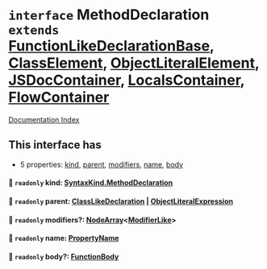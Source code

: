 # `interface` MethodDeclaration `extends` [FunctionLikeDeclarationBase](../interface.FunctionLikeDeclarationBase/README.md), [ClassElement](../interface.ClassElement/README.md), [ObjectLiteralElement](../interface.ObjectLiteralElement/README.md), [JSDocContainer](../interface.JSDocContainer/README.md), [LocalsContainer](../interface.LocalsContainer/README.md), [FlowContainer](../interface.FlowContainer/README.md)

[Documentation Index](../README.md)

## This interface has

- 5 properties:
[kind](#-readonly-kind-syntaxkindmethoddeclaration),
[parent](#-readonly-parent-classlikedeclaration--objectliteralexpression),
[modifiers](#-readonly-modifiers-nodearraymodifierlike),
[name](#-readonly-name-propertyname),
[body](#-readonly-body-functionbody)


#### 📄 `readonly` kind: [SyntaxKind.MethodDeclaration](../enum.SyntaxKind/README.md#methoddeclaration--174)



#### 📄 `readonly` parent: [ClassLikeDeclaration](../type.ClassLikeDeclaration/README.md) | [ObjectLiteralExpression](../interface.ObjectLiteralExpression/README.md)



#### 📄 `readonly` modifiers?: [NodeArray](../interface.NodeArray/README.md)\<[ModifierLike](../type.ModifierLike/README.md)>



#### 📄 `readonly` name: [PropertyName](../type.PropertyName/README.md)



#### 📄 `readonly` body?: [FunctionBody](../type.FunctionBody/README.md)



